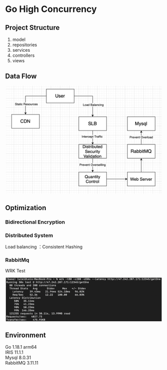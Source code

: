 # Go High Concurrency

## Project Structure
1. model
2. repositories
3. services
4. controllers
5. views

## Data Flow
<p align="center"><img src="static/img/data_flow.png" alt="data_flow" width="500" /></p> 

## Optimization
### Bidirectional Encryption
### Distributed System
Load balancing ：Consistent Hashing
### RabbitMq
WRK Test
<p align="center"><img src="static/img/wrk.png" alt="data_flow" width="500" /></p> 

## Environment
Go 1.18.1 arm64
<br>IRIS 11.1.1
<br>Mysql 8.0.31
<br>RabbitMQ 3.11.11